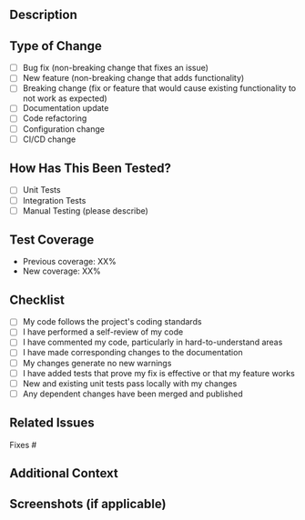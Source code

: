 ## Description
<!-- Provide a brief description of the changes introduced by this PR -->

## Type of Change
<!-- Mark the appropriate option with an [x] -->
- [ ] Bug fix (non-breaking change that fixes an issue)
- [ ] New feature (non-breaking change that adds functionality)
- [ ] Breaking change (fix or feature that would cause existing functionality to not work as expected)
- [ ] Documentation update
- [ ] Code refactoring
- [ ] Configuration change
- [ ] CI/CD change

## How Has This Been Tested?
<!-- Describe the tests you ran to verify your changes -->
- [ ] Unit Tests
- [ ] Integration Tests
- [ ] Manual Testing (please describe)

## Test Coverage
<!-- Mention the test coverage achieved -->
- Previous coverage: XX%
- New coverage: XX%

## Checklist
<!-- Mark completed items with an [x] -->
- [ ] My code follows the project's coding standards
- [ ] I have performed a self-review of my code
- [ ] I have commented my code, particularly in hard-to-understand areas
- [ ] I have made corresponding changes to the documentation
- [ ] My changes generate no new warnings
- [ ] I have added tests that prove my fix is effective or that my feature works
- [ ] New and existing unit tests pass locally with my changes
- [ ] Any dependent changes have been merged and published

## Related Issues
<!-- Link any related issues using #issue-number -->
Fixes #

## Additional Context
<!-- Add any other context about the PR here -->

## Screenshots (if applicable)
<!-- Add screenshots to help explain your changes -->

